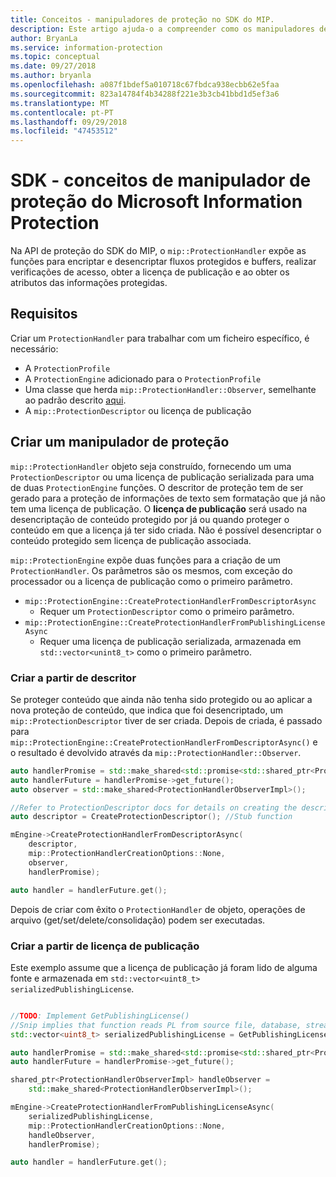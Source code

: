 ```yaml
---
title: Conceitos - manipuladores de proteção no SDK do MIP.
description: Este artigo ajuda-o a compreender como os manipuladores de API de proteção são criados e usados para chamar operações.
author: BryanLa
ms.service: information-protection
ms.topic: conceptual
ms.date: 09/27/2018
ms.author: bryanla
ms.openlocfilehash: a087f1bdef5a010718c67fbdca938ecbb62e5faa
ms.sourcegitcommit: 823a14784f4b34288f221e3b3cb41bbd1d5ef3a6
ms.translationtype: MT
ms.contentlocale: pt-PT
ms.lasthandoff: 09/29/2018
ms.locfileid: "47453512"
---
```

# <a name="microsoft-information-protection-sdk---protection-handler-concepts"></a>SDK - conceitos de manipulador de proteção do Microsoft Information Protection

Na API de proteção do SDK do MIP, o `mip::ProtectionHandler` expõe as funções para encriptar e desencriptar fluxos protegidos e buffers, realizar verificações de acesso, obter a licença de publicação e ao obter os atributos das informações protegidas. 

## <a name="requirements"></a>Requisitos

Criar um `ProtectionHandler` para trabalhar com um ficheiro específico, é necessário:

- A `ProtectionProfile`
- A `ProtectionEngine` adicionado para o `ProtectionProfile`
- Uma classe que herda `mip::ProtectionHandler::Observer`, semelhante ao padrão descrito [aqui]().
- A `mip::ProtectionDescriptor` ou licença de publicação

## <a name="create-a-protection-handler"></a>Criar um manipulador de proteção

`mip::ProtectionHandler` objeto seja construído, fornecendo um uma `ProtectionDescriptor` ou uma licença de publicação serializada para uma de duas `ProtectionEngine` funções. O descritor de proteção tem de ser gerado para a proteção de informações de texto sem formatação que já não tem uma licença de publicação. O **licença de publicação** será usado na desencriptação de conteúdo protegido por já ou quando proteger o conteúdo em que a licença já ter sido criada. Não é possível desencriptar o conteúdo protegido sem licença de publicação associada.

`mip::ProtectionEngine` expõe duas funções para a criação de um `ProtectionHandler`. Os parâmetros são os mesmos, com exceção do processador ou a licença de publicação como o primeiro parâmetro.

- `mip::ProtectionEngine::CreateProtectionHandlerFromDescriptorAsync`
  - Requer um `ProtectionDescriptor` como o primeiro parâmetro.
- `mip::ProtectionEngine::CreateProtectionHandlerFromPublishingLicenseAsync`
  - Requer uma licença de publicação serializada, armazenada em `std::vector<unint8_t>` como o primeiro parâmetro.

### <a name="create-from-descriptor"></a>Criar a partir de descritor

Se proteger conteúdo que ainda não tenha sido protegido ou ao aplicar a nova proteção de conteúdo, que indica que foi desencriptado, um `mip::ProtectionDescriptor` tiver de ser criada. Depois de criada, é passado para `mip::ProtectionEngine::CreateProtectionHandlerFromDescriptorAsync()` e o resultado é devolvido através da `mip::ProtectionHandler::Observer`.

```cpp
auto handlerPromise = std::make_shared<std::promise<std::shared_ptr<ProtectionHandler>>>();
auto handlerFuture = handlerPromise->get_future();
auto observer = std::make_shared<ProtectionHandlerObserverImpl>();

//Refer to ProtectionDescriptor docs for details on creating the descriptor
auto descriptor = CreateProtectionDescriptor(); //Stub function

mEngine->CreateProtectionHandlerFromDescriptorAsync(
    descriptor,
    mip::ProtectionHandlerCreationOptions::None,
    observer,
    handlerPromise);

auto handler = handlerFuture.get();
```

Depois de criar com êxito o `ProtectionHandler` de objeto, operações de arquivo (get/set/delete/consolidação) podem ser executadas.

### <a name="create-from-publishing-license"></a>Criar a partir de licença de publicação

Este exemplo assume que a licença de publicação já foram lido de alguma fonte e armazenada em `std::vector<uint8_t> serializedPublishingLicense`.

```cpp

//TODO: Implement GetPublishingLicense()
//Snip implies that function reads PL from source file, database, stream, etc.
std::vector<uint8_t> serializedPublishingLicense = GetPublishingLicense(filePath);

auto handlerPromise = std::make_shared<std::promise<std::shared_ptr<ProtectionHandler>>>();
auto handlerFuture = handlerPromise->get_future();

shared_ptr<ProtectionHandlerObserverImpl> handleObserver =
    std::make_shared<ProtectionHandlerObserverImpl>();

mEngine->CreateProtectionHandlerFromPublishingLicenseAsync(
    serializedPublishingLicense,
    mip::ProtectionHandlerCreationOptions::None,
    handleObserver,
    handlerPromise);

auto handler = handlerFuture.get();
```


